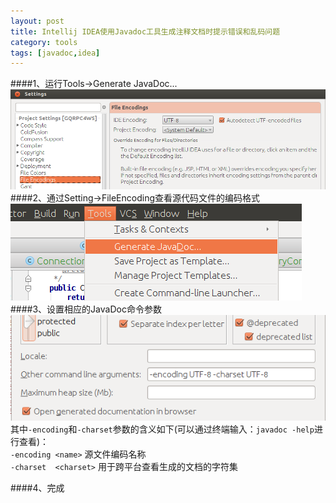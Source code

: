 ```yaml
---
layout: post
title: Intellij IDEA使用Javadoc工具生成注释文档时提示错误和乱码问题
category: tools
tags: [javadoc,idea]
---
```


####1、运行Tools->Generate JavaDoc...
![](/public/images/posts/tools/2014-07-28-idea-javadoc-tool/file-encodings.png)
####2、通过Setting->FileEncoding查看源代码文件的编码格式
![](/public/images/posts/tools/2014-07-28-idea-javadoc-tool/generate-javadoc.png)
####3、设置相应的JavaDoc命令参数
![](/public/images/posts/tools/2014-07-28-idea-javadoc-tool/set-arguments.png)
其中`-encoding`和`-charset`参数的含义如下(可以通过终端输入：`javadoc -help`进行查看)：  
`-encoding <name>`			源文件编码名称  
`-charset  <charset>` 		用于跨平台查看生成的文档的字符集

####4、完成
